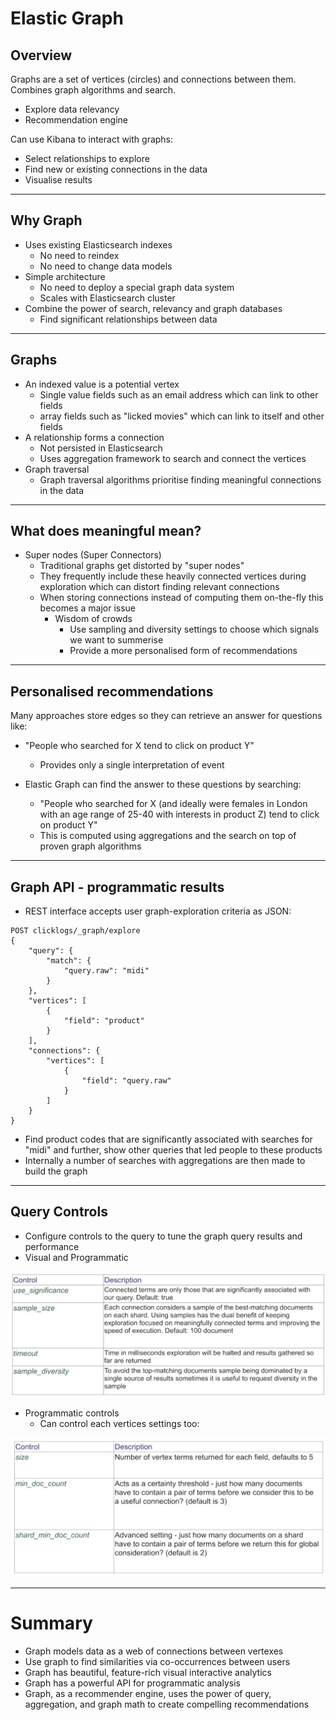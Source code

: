 # Elastic Graph

## Overview

Graphs are a set of vertices (circles) and connections between them. Combines graph algorithms and search.

* Explore data relevancy
* Recommendation engine

Can use Kibana to interact with graphs:
* Select relationships to explore
* Find new or existing connections in the data
* Visualise results

***

## Why Graph

* Uses existing Elasticsearch indexes
    * No need to reindex
    * No need to change data models
* Simple architecture
    * No need to deploy a special graph data system
    * Scales with Elasticsearch cluster
* Combine the power of search, relevancy and graph databases
    * Find significant relationships between data

***

## Graphs

* An indexed value is a potential vertex
    * Single value fields such as an email address which can link to other fields
    * array fields such as "licked movies" which can link to itself and other fields
* A relationship forms a connection
    * Not persisted in Elasticsearch
    * Uses aggregation framework to search and connect the vertices
* Graph traversal
    * Graph traversal algorithms prioritise finding meaningful connections in the data

***

## What does meaningful mean?

* Super nodes (Super Connectors)
    * Traditional graphs get distorted by "super nodes"
    * They frequently include these heavily connected vertices during exploration which can distort finding relevant connections
    * When storing connections instead of computing them on-the-fly this becomes a major issue
        * Wisdom of crowds
            * Use sampling and diversity settings to choose which signals we want to summerise
            * Provide a more personalised form of recommendations

***

## Personalised recommendations

Many approaches store edges so they can retrieve an answer for questions like:

* "People who searched for X tend to click on product Y"
    * Provides only a single interpretation of event

* Elastic Graph can find the answer to these questions by searching:
    * "People who searched for X (and ideally were females in London with an age range of 25-40 with interests in product Z) tend to click on product Y"
    * This is computed using aggregations and the search on top of proven graph algorithms

***

## Graph API - programmatic results

* REST interface accepts user graph-exploration criteria as JSON:

```
POST clicklogs/_graph/explore
{
    "query": {
        "match": {
            "query.raw": "midi"
        }
    },
    "vertices": [
        {
            "field": "product"
        }
    ],
    "connections": {
        "vertices": [
            {
                "field": "query.raw"
            }
        ]
    }
}
```

* Find product codes that are significantly associated with searches for "midi" and further, show other queries that led people to these products
* Internally a number of searches with aggregations are then made to build the graph

***

## Query Controls

* Configure controls to the query to tune the graph query results and performance
* Visual and Programmatic

![Query Controls](./assets/querycontrols.png)

* Programmatic controls
    * Can control each vertices settings too:

![Programmatic Controls](./assets/progcontrols.png)

***

# Summary

* Graph models data as a web of connections between vertexes
* Use graph to find similarities via co-occurrences between users
* Graph has beautiful, feature-rich visual interactive analytics
* Graph has a powerful API for programmatic analysis
* Graph, as a recommender engine, uses the power of query, aggregation, and graph math to create compelling recommendations